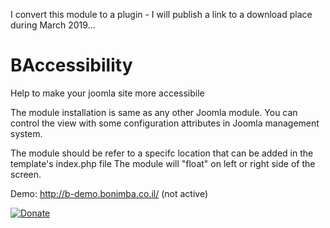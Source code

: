 I convert this module to a plugin - I will publish a link to a download place during March 2019...

# BAccessibility
Help to make your joomla site more accessibile

The module installation is same as any other Joomla module.
You can control the view with some configuration attributes in Joomla management system.

The module should be refer to a specifc location that can be added in the template's index.php file
The module will "float" on left or right side of the screen.

Demo: http://b-demo.bonimba.co.il/ (not active)

[![Donate](https://img.shields.io/badge/BAccessibility%20--%20donation-paypal-green.svg)](https://www.paypal.com/cgi-bin/webscr?cmd=_s-xclick&hosted_button_id=6XVXE359BPK9N)

